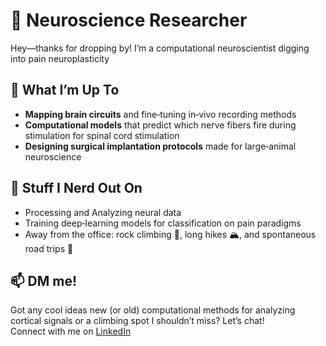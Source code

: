 # 🔬 Neuroscience Researcher

Hey—thanks for dropping by! I’m a computational neuroscientist digging into pain neuroplasticity

## 🚧 What I’m Up To
- **Mapping brain circuits** and fine‑tuning in‑vivo recording methods  
- **Computational models** that predict which nerve fibers fire during stimulation for spinal cord stimulation
- **Designing surgical implantation protocols** made for large‑animal neuroscience 

## 🧠 Stuff I Nerd Out On
- Processing and Analyzing neural data 
- Training deep‑learning models for classification on pain paradigms
- Away from the office: rock climbing 🧗, long hikes 🏔️, and spontaneous road trips 🚐  

## 📫 DM me!
Got any cool ideas new (or old) computational methods for analyzing cortical signals or a climbing spot I shouldn’t miss? Let’s chat!  
Connect with me on [LinkedIn](https://www.linkedin.com/in/nickolaj-ajay-atchuthan/)
